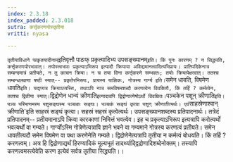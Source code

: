 ```yaml
---
index: 2.3.18
index_padded: 2.3.018
sutra: कर्त्तृकरणयोस्तृतीया
vritti: nyasa

---
```

`तृतीयाविधाने प्प्रकृतयादीनाम्`इतिवृत्तौ पाठःफ् प्रकृत्यादिभ्य उपसङ्ख्यानम्` इति। किं पुनः कारणम् ? न सिद्ध्यति, कर्त्तृकरणयोरभावात्। तयोस्त्वभावः प्रकृत्याऽभिरूप इत्यादौ क्रियाया अविद्यमानत्वादित्यभिप्रायः। प्रातिपदिकेनात्र सम्बन्दमात्रं प्रतीयते, न तु काचन क्रिया। न च तया विना कर्त्तृकरणे सम्भवतः; तयोः क्रियापेक्षत्वात्। ततश्च सम्बन्धलक्षणा षष्ठी स्यात्-- प्रकृतेरभिरूपः, प्रायस्य याज्ञिकः, गोत्रस्य गार्ग्य इति। `समेन धावति, विषमेण धावति` इति। यद्यप्यत्र क्रियाऽप्यस्ति, तथाऽपि नात्र समविषमशब्दौ करणत्वेन विवक्षितौ, किं तर्हि ? कर्मत्वेन, ततश्च द्वितीया स्यात्। `द्विद्रोणेन धान्यं क्रीणाति` इत्यादावपि द्विद्रोणात्येषोऽर्थो विवक्षितः। `पञ्चकेन पशून् क्रीणाति` इति। पञ्च परिमाणमस्य पशुसङ्घस्य पञ्चकः सङ्घः। पञ्चकं सङ्घं कृत्वा पशून् क्रीणातीत्यर्थः। एवं `साहस्रेणाश्वान् क्रीणाति`इति साहस्रं सङ्घं कृत्वा। सहस्रं सहस्रं कृत्वेत्यर्थः। उपसङ्ख्यानशब्दस्य प्रतिपादनार्थः। तत्रेदं प्रतिपादनम्-- प्रतीयमानाऽपि क्रिया कारकाणां निमित्तं भवत्येव। इह च प्रकृत्याऽभिरूप इत्यत्रापि करोत्यर्थो भवत्यर्थो वा गम्यते। गार्ग्योऽस्मि गोत्रेणेत्यत्रापि ज्ञाने भवने वा गम्यमाने गोत्रस्य करणत्वं प्रतीयते। समेन धावतीत्यदौ समेन विषमेण वा पथा करणेनेति गम्यते। द्विद्रोणेनेत्यत्रापि तृतीया न कर्मत्वं बोधयति। किं तर्हि ? करणत्वम्। अत्र हि द्विद्रोणाद्यर्थं हिरण्यादिकं मूल्यभूतं तादर्थ्याद्द्विद्रोणादिशब्देनोक्तम्। तस्यापि करणत्वमस्त्येवेति करण इत्येवं सर्वत्र तृतीया सिद्ध्यति।।